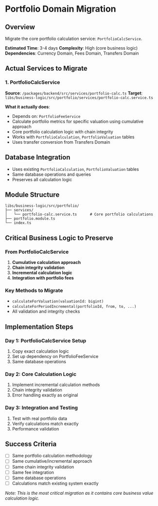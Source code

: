 # Portfolio Domain Migration

## Overview
Migrate the core portfolio calculation service: `PortfolioCalcService`.

**Estimated Time**: 3-4 days
**Complexity**: High (core business logic)
**Dependencies**: Currency Domain, Fees Domain, Transfers Domain

## Actual Services to Migrate

### 1. PortfolioCalcService
**Source**: `/packages/backend/src/services/portfolio-calc.ts`
**Target**: `libs/business-logic/src/portfolio/services/portfolio-calc.service.ts`

**What it actually does**:
- Depends on: `PortfolioFeeService`
- Calculate portfolio metrics for specific valuation using cumulative approach
- Core portfolio calculation logic with chain integrity
- Works with `PortfolioCalculation`, `PortfolioValuation` tables
- Uses transfer conversion from Transfers Domain

## Database Integration
- Uses existing `PortfolioCalculation`, `PortfolioValuation` tables
- Same database operations and queries
- Preserves all calculation logic

## Module Structure

```
libs/business-logic/src/portfolio/
├── services/
│   └── portfolio-calc.service.ts      # Core portfolio calculations
├── portfolio.module.ts
└── index.ts
```

## Critical Business Logic to Preserve

### From PortfolioCalcService
1. **Cumulative calculation approach**
2. **Chain integrity validation**
3. **Incremental calculation logic**
4. **Integration with portfolio fees**

### Key Methods to Migrate
- `calculateForValuation(valuationId: bigint)`
- `calculateForPeriodIncremental(portfolioId, from, to, ...)`
- All validation and integrity checks

## Implementation Steps

### Day 1: PortfolioCalcService Setup
1. Copy exact calculation logic
2. Set up dependency on PortfolioFeeService
3. Same database operations

### Day 2: Core Calculation Logic
1. Implement incremental calculation methods
2. Chain integrity validation
3. Error handling exactly as original

### Day 3: Integration and Testing
1. Test with real portfolio data
2. Verify calculations match exactly
3. Performance validation

## Success Criteria
- [ ] Same portfolio calculation methodology
- [ ] Same cumulative/incremental approach
- [ ] Same chain integrity validation
- [ ] Same fee integration
- [ ] Same database operations
- [ ] Calculations match existing system exactly

*Note: This is the most critical migration as it contains core business value calculation logic.*